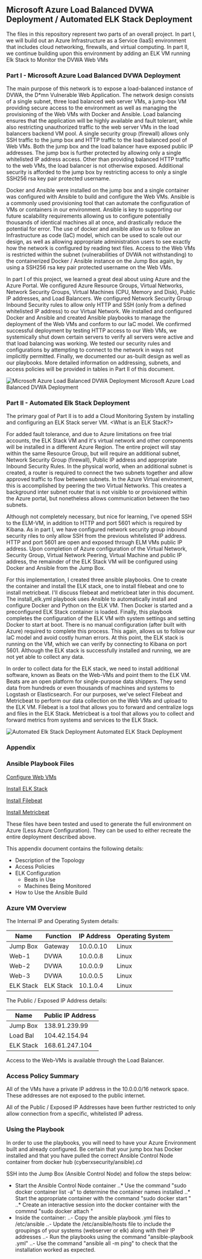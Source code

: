 ## Microsoft Azure Load Balanced DVWA Deployment / Automated ELK Stack Deployment

The files in this repository represent two parts of an overall project.  In part I, we will build out an Azure Infrastructure as a Service (IaaS) environment that includes cloud networking, firewalls, and virtual computing.  In part II, we continue building upon this environment by adding an ELK VM running Elk Stack to Monitor the DVWA Web VMs

### Part I - Microsoft Azure Load Balanced DVWA Deployment

The main purpose of this network is to expose a load-balanced instance of DVWA, the D*mn Vulnerable Web Application.  The network design consists of a single subnet, three load balanced web server VMs, a jump-box VM providing secure access to the environment as well as managing the provisioning of the Web VMs with Docker and Ansible.  Load balancing ensures that the application will be highly available and fault tolerant, while also restricting unauthorized traffic to the web server VMs in the load balancers backend VM pool.  A single security group (firewall) allows only SSH traffic to the jump box and HTTP traffic to the load balanced pool of Web VMs.  Both the jump box and the load balancer have exposed public IP addresses.  The jump box is further protected by allowing only a single whitelisted IP address access.  Other than providing balanced HTTP traffic to the web VMs, the load balancer is not otherwise exposed.  Additional security is afforded to the jump box by restricting access to only a single SSH256 rsa key pair protected username.  

Docker and Ansible were installed on the jump box and a single container was configured with Ansible to build and configure the Web VMs.  Ansible is a commonly used provisioning tool that can automate the configuration of VMs or containers in our environment.  Ansible is key to supporting our future scalability requirements allowing us to configure potentially thousands of identical machines all at once, and drastically reduce the potential for error.  The use of docker and ansible allow us to follow an Infrastructure as code (IaC) model, which can be used to scale out our design, as well as allowing appropriate administration users to see exactly how the network is configured by reading text files.  Access to the Web VMs is restricted within the subnet (vulnerabilities of DVWA not withstanding) to the containerized Docker / Ansible instance on the Jump Box again, by using a SSH256 rsa key pair protected username on the Web VMs.

In part I of this project, we learned a great deal about using Azure and the Azure Portal.  We configured Azure Resource Groups, Virtual Networks, Network Security Groups, Virtual Machines (CPU, Memory and Disk), Public IP addresses, and Load Balancers.  We configured Network Security Group Inbound Security rules to allow only HTTP and SSH (only from a defined whitelisted IP address) to our Virtual Network.  We installed and configured Docker and Ansible and created Ansible playbooks to manage the deployment of the Web VMs and conform to our IaC model.  We confirmed successful deployment by testing HTTP access to our Web VMs, we systemically shut down certain servers to verify all servers were active and that load balancing was working.  We tested our security rules and configurations by attempting to connect to the network in ways not implicitly permitted.  Finally, we documented our as-built design as well as our playbooks.  More detailed information on addressing, subnets, and access policies will be provided in tables in Part II of this document.

![Microsoft Azure Load Balanced DVWA Deployment](images/Project_1_Part_1.png)
Microsoft Azure Load Balanced DVWA Deployment




### Part II - Automated Elk Stack Deployment

The primary goal of Part II is to add a Cloud Monitoring System by installing and configuring an ELK Stack server VM.  <What is an ELK StacK?>


For added fault tolerance, and due to Azure limitations on free trial accounts, the ELK Stack VM and it's virtual network and other components will be installed in a different Azure Region.  The entire project will stay within the same Resource Group, but will require an additional subnet, Network Security Group (firewall), Public IP address and appropriate Inbound Security Rules.  In the physical world, when an additional subnet is created, a router is required to connect the two subnets together and allow approved traffic to flow between subnets.  In the Azure Virtual environment, this is accomplished by peering the two Virtual Networks.  This creates a background inter subnet router that is not visible to or provisioned within the Azure portal, but nonetheless allows communication between the two subnets.

Although not completely necessary, but nice for learning, I've opened SSH to the ELM-VM, in addition to HTTP and port 5601 which is required by Kibana.  As in part I, we have configured network security group inbound security riles to only allow SSH from the previous whitelisted IP address.  HTTP and port 5601 are open and exposed through ELM VMs public IP address.  Upon completion of Azure configuration of the Virtual Network, Security Group, Virtual Network Peering, Virtual Machine and public IP address, the remainder of the ELK Stack VM will be configured using Docker and Ansible from the Jump Box.  

For this implementation, I created three ansible playbooks.  One to create the container and install the ELK stack, one to install filebeat and one to install metricbeat.  I'll discuss filebeat and metricbeat later in this document.  The install_elk.yml playbook uses Ansible to automatically install and configure Docker and Python on the ELK VM.  Then Docker is started and a preconfigured ELK Stack container is loaded.  Finally, this playbook completes the configuration of the ELK VM with system settings and setting Docker to start at boot.  There is no manual configuration (after built with Azure) required to complete this process.  This again, allows us to follow our IaC model and avoid costly human errors.  At this point, the ELK stack is running on the VM, which we can verify by connecting to Kibana on port 5601.  Although the ELK stack is successfully installed and running, we are not yet able to collect any data.

In order to collect data for the ELK stack, we need to install additional software, known as Beats on the Web-VMs and point them to the ELK VM.  Beats are an open platform for single-purpose data shippers.  They send data from hundreds or even thousands of machines and systems to Logstash or Elasticsearch.  For our purposes, we've select Filebeat and Metricbeat to perform our data collection on the Web VMs and upload to the ELK VM.  Filebeat is a tool that allows you to forward and centralize logs and files in the ELK Stack.  Metricbeat is a tool that allows you to collect and forward metrics from systems and services to the ELK Stack.



![Automated Elk Stack Deployment](images/Project_1_Part_2.png)
Automated ELK Stack Deployment



### Appendix


### Ansible Playbook Files

[Configure Web VMs](ansible/pentest.yml)

[Install ELK Stack](ansible/install_elk.yml)

[Install Filebeat](ansible/filebeat-playbook.yml)

[Install Metricbeat](ansible/metricbeat-playbook.yml)

These files have been tested and used to generate the full environment on Azure (Less Azure Configuration). They can be used to either recreate the entire deployment described above.

This appendix document contains the following details:
- Description of the Topology
- Access Policies
- ELK Configuration
  - Beats in Use
  - Machines Being Monitored
- How to Use the Ansible Build


### Azure VM Overview

The Internal IP and Operating System details:

| Name      | Function  | IP Address | Operating System |
|-----------|-----------|------------|------------------|
| Jump Box  | Gateway   | 10.0.0.10  | Linux            |
| Web-1     | DVWA      | 10.0.0.8   | Linux            |
| Web-2     | DVWA      | 10.0.0.9   | Linux            |
| Web-3     | DVWA      | 10.0.0.5   | Linux            |
| ELK Stack | ELK Stack | 10.1.0.4   | Linux            |

The Public / Exposed IP Address details:

| Name      | Public IP Address |
|-----------|-------------------|
| Jump Box  | 138.91.239.99     |
| Load Bal  | 104.42.154.94     |
| ELK Stack | 168.61.247.104    |

Access to the Web-VMs is available through the Load Balancer.


### Access Policy Summary

All of the VMs have a private IP address in the 10.0.0.0/16 network space.  These addresses are not exposed to the public internet.

All of the Public / Exposed IP Addresses have been further restricted to only allow connection from a specific, whitelisted IP adress.


### Using the Playbook

In order to use the playbooks, you will need to have your Azure Environment built and already configured. Be certain that your jump box has Docker installed and that you have pulled the correct Ansible Control Node container from docker hub (cyberxsecurity/ansible).cd

SSH into the Jump Box (Ansible Control Node) and follow the steps below:
- Start the Ansible Control Node container
..* Use the command "sudo docker container list -a" to determine the container names installed
..* Start the appropriate container with the command "sudo docker start <container-name>"
..* Create an interactive session into the docker container with the commnd "sudo docker attach <container-name>"
- Inside the container:
..- Copy the ansible playbook .yml files to /etc/ansible
..- Update the /etc/ansible/hosts file to include the groupings of your systems (webserver or elk) along with their IP addresses
..- Run the playbooks using the command "ansible-playbook <playbook>.yml"
..- Use the command "ansible all -m ping" to check that the installation worked as expected.
